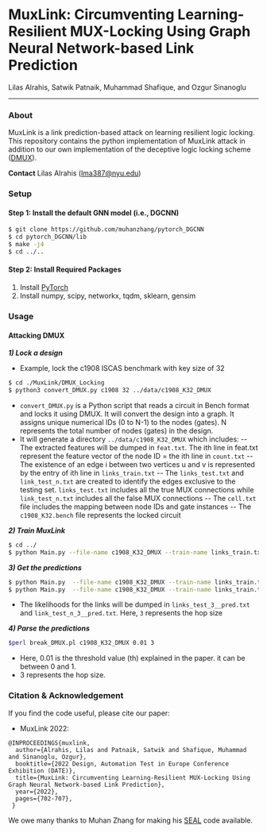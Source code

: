# MuxLink: Circumventing Learning-Resilient MUX-Locking Using Graph Neural Network-based Link Prediction
Lilas Alrahis, Satwik Patnaik, Muhammad Shafique, and Ozgur Sinanoglu

---
### About

MuxLink is a link prediction-based attack on learning resilient logic locking. This repository contains the python implementation of MuxLink attack in addition to our own implementation of the deceptive logic locking scheme ([DMUX](https://ieeexplore.ieee.org/document/9496607)).

**Contact**
Lilas Alrahis (lma387@nyu.edu)
### Setup
#### Step 1: Install the default GNN model (i.e., DGCNN)
```sh
$ git clone https://github.com/muhanzhang/pytorch_DGCNN
$ cd pytorch_DGCNN/lib
$ make -j4
$ cd ../..
```
#### Step 2: Install Required Packages
1) Install [PyTorch](https://pytorch.org/)
2) Install numpy, scipy, networkx, tqdm, sklearn, gensim

### Usage
#### Attacking DMUX
***1) Lock a design***
- Example, lock the c1908 ISCAS benchmark with key size of 32
```sh
$ cd ./MuxLink/DMUX_Locking
$ python3 convert_DMUX.py c1908 32 ../data/c1908_K32_DMUX
```
- `convert_DMUX.py` is a Python script that reads a circuit in Bench format and locks it using DMUX. It will convert the design into a graph. It assigns unique numerical IDs (0 to N-1) to the nodes (gates). N represents the total number of nodes (gates) in the design.
- It will generate a directory `../data/c1908_K32_DMUX` which includes:
-- The extracted features will be dumped in `feat.txt`. The ith line in feat.txt represent the feature vector of the node ID = the ith line in `count.txt`
-- The existence of an edge i between two vertices u and v is represented by the entry of ith line in `links_train.txt`
-- The `links_test.txt` and `link_test_n.txt` are created to identify the edges exclusive to the testing set. `links_test.txt` includes all the true MUX connections while `link_test_n.txt` includes all the false MUX connections
-- The `cell.txt` file includes the mapping between node IDs and gate instances
-- The `c1908_K32.bench` file represents the locked circuit

***2) Train MuxLink***
```sh
$ cd ../
$ python Main.py --file-name c1908_K32_DMUX --train-name links_train.txt  --test-name links_test.txt --testneg-name link_test_n.txt --hop 3  --save-model > Log_train_c1908_DMUX_K32.txt
```
***3) Get the predictions***
```sh
$ python Main.py  --file-name c1908_K32_DMUX --train-name links_train.txt  --test-name links_test.txt --hop 3  --only-predict > Log_pos_predict_c1908_DMUX_K32.txt
$ python Main.py  --file-name c1908_K32_DMUX --train-name links_train.txt  --test-name  link_test_n.txt --hop 3  --only-predict > Log_neg_predict_c1908_DMUX_K32.txt
```
- The likelihoods for the links will be dumped in `links_test_3__pred.txt` and `link_test_n_3__pred.txt`. Here, `3` represents the hop size

***4) Parse the predictions***
 ```sh
 $perl break_DMUX.pl c1908_K32_DMUX 0.01 3
```
- Here, 0.01 is the  threshold value (th) explained in the paper. it can be between 0 and 1.
- 3 represents the hop size.
### Citation & Acknowledgement
If you find the code useful, please cite our paper:
* MuxLink 2022:
```
@INPROCEEDINGS{muxlink,
  author={Alrahis, Lilas and Patnaik, Satwik and Shafique, Muhammad and Sinanoglu, Ozgur},
  booktitle={2022 Design, Automation Test in Europe Conference Exhibition (DATE)}, 
  title={MuxLink: Circumventing Learning-Resilient MUX-Locking Using Graph Neural Network-based Link Prediction}, 
  year={2022},
  pages={702-707},
 }
```
We owe many thanks to Muhan Zhang for making his [SEAL](https://github.com/muhanzhang/SEAL) code available.
